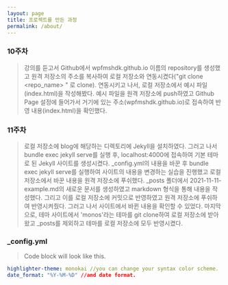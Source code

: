 ```yaml
---
layout: page
title: 프로젝트를 만든 과정
permalink: /about/
---
```


### 10주차
> 강의를 듣고서 Github에서 wpfmshdk.github.io 이름의 repository를 생성했고 원격 저장소의 주소를 복사하여 로컬 저장소와 연동시켰다("git clone <repo_name> <path>" 로 clone). 연동시키고 나서, 로컬 저장소에서 예시 파일(index.html)을 작성해봤다. 예시 파일을 원격 저장소에 push하였고 Github Page 설정에 들어가서 거기에 있는 주소(wpfmshdk.github.io)로 접속하여 반영 내용(index.html)을 확인했다.

### 11주차
> 로컬 저장소에 blog에 해당하는 디렉토리에 Jekyll을 설치하였다. 그러고 나서 bundle exec jekyll serve를 실행 후, localhost:4000에 접속하여 기본 테마로 된 Jekyll 사이트를 생성시켰다. 
> _config.yml의 내용을 바꾼 후 bundle exec jekyll serve를 실행하여 사이트의 내용을 변경하는 실습을 진행했고 로컬 저장소에서 바꾼 내용을 원격 저장소에 푸쉬했다.
> _posts 폴더에서 2021-11-11-example.md의 새로운 문서를 생성하였고 markdown 형식을 통해 내용을 작성했다. 그리고 이를 로컬 저장소에 커밋으로 반영하였고 원격 저장소에 푸쉬하여 반영시켜줬다. 그러고 나서 사이트에서 바뀐 내용을 확인할 수 있었다.
 마지막으로, 테마 사이트에서 'monos'라는 테마를 git clone하여 로컬 저장소에 받아왔고 _posts를 제외하고 테마를 로컬 저장소에 모두 반영시켰다.

### _config.yml
> Code block will look like this.
```yml
highlighter-theme: monokai //you can change your syntax color scheme.
date_format: "%Y-%M-%D" //and date format.
```


